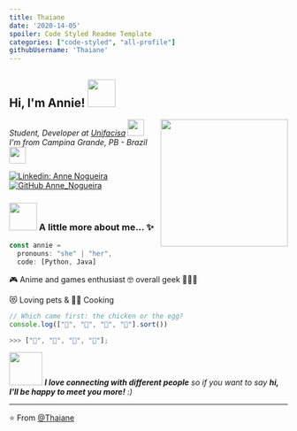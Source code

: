 ```yaml
---
title: Thaiane
date: '2020-14-05'
spoiler: Code Styled Readme Template
categories: ["code-styled", "all-profile"]
githubUsername: 'Thaiane'
---
```


<h2> Hi, I'm Annie! <img src="https://media.giphy.com/media/mGcNjsfWAjY5AEZNw6/giphy.gif" width="50"></h2>
<img align='right' src="https://media1.tenor.com/images/74128452cca455bc4543aec206a91cba/tenor.gif?itemid=12003112" width="230">
<p><em>Student, Developer at <a href="https://www.unifacisa.edu.br/home">Unifacisa</a> <img src="https://media.giphy.com/media/fYSnHlufseco8Fh93Z/giphy.gif" width="30"></br>I'm from Campina Grande, PB - Brazil <img src="https://media.giphy.com/media/WUlplcMpOCEmTGBtBW/giphy.gif" width="30"> 
</em></p>

[![Linkedin: Anne Nogueira](https://img.shields.io/badge/-Anne_Nogueira-blue?style=flat-square&logo=Linkedin&logoColor=white&link=www.linkedin.com/in/annie-bot)](https://www.linkedin.com/in/thaianebraga/)
[![GitHub Anne_Nogueira](https://img.shields.io/github/followers/thaiane?label=follow&style=social)](https://github.com/annie-bot)


### <img src="https://media.giphy.com/media/VgCDAzcKvsR6OM0uWg/giphy.gif" width="50"> A little more about me... ✨  

```javascript
const annie = 
  pronouns: "she" | "her",
  code: [Python, Java]
  ```
🎮 Anime and games enthusiast 🤓 overall geek 👩🏻‍🎤

😻 Loving pets & 👩‍🍳 Cooking
```javascript
// Which came first: the chicken or the egg?
console.log(["🥚", "🐣", "🐥", "🐔"].sort())

>>> ["🐔", "🐣", "🐥", "🥚"];
```

<img src="https://media.giphy.com/media/LnQjpWaON8nhr21vNW/giphy.gif" width="60"> <em><b>I love connecting with different people</b> so if you want to say <b>hi, I'll be happy to meet you more!</b> :)</em>

---

⭐️ From [@Thaiane](https://github.com/Thaiane)

